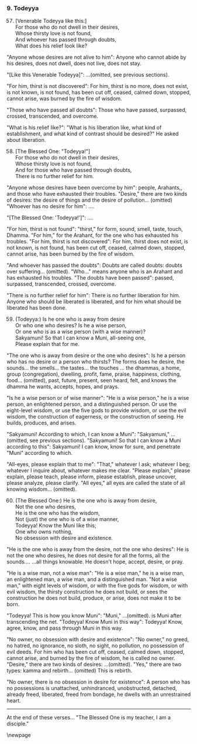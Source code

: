 ### 9. Todeyya

57. [Venerable Todeyya like this:]  
For those who do not dwell in their desires,  
Whose thirsty love is not found,  
And whoever has passed through doubts,  
What does his relief look like?

"Anyone whose desires are not alive to him": Anyone who cannot abide by his
desires, does not dwell, does not live, does not stay.

"[Like this Venerable Todeyya]": ...(omitted, see previous sections).

"For him, thirst is not discovered": For him, thirst is no more, does not
exist, is not known, is not found, has been cut off, ceased, calmed down,
stopped, cannot arise, was burned by the fire of wisdom.

"Those who have passed all doubts": Those who have passed, surpassed, crossed,
transcended, and overcome.

"What is his relief like?": "What is his liberation like, what kind of
establishment, and what kind of contrast should be desired?" He asked about
liberation.

58. [The Blessed One: "Todeyya!"]  
For those who do not dwell in their desires,  
Whose thirsty love is not found,  
And for those who have passed through doubts,  
There is no further relief for him.

"Anyone whose desires have been overcome by him": people, Arahants,, and those
who have exhausted their troubles. "Desire," there are two kinds of desires: the
desire of things and the desire of pollution... (omitted) "Whoever has no desire
for him": ....

"[The Blessed One: 'Todeyya!']": ....

"For him, thirst is not found": "thirst," for form, sound, smell, taste, touch,
Dhamma. "For him," for the Arahant, for the one who has exhausted his troubles.
"For him, thirst is not discovered": For him, thirst does not exist, is not
known, is not found, has been cut off, ceased, calmed down, stopped, cannot
arise, has been burned by the fire of wisdom.

"And whoever has passed the doubts": Doubts are called doubts: doubts over
suffering... (omitted). "Who..." means anyone who is an Arahant and has
exhausted his troubles. "The doubts have been passed": passed, surpassed,
transcended, crossed, overcome.

"There is no further relief for him": There is no further liberation for him.
Anyone who should be liberated is liberated, and for him what should be
liberated has been done.

59. (Todeyya:) Is he one who is away from desire  
Or who one who desires? 
Is he a wise person,  
Or one who is as a wise person (with a wise manner)?  
Sakyamuni! So that I can know a Muni, all-seeing one,  
Please explain that for me.

"The one who is away from desire or the one who desires": Is he a person who
has no desire or a person who thirsts? The forms does he desire, the sounds...
the smells... the tastes... the touches ... the dhammas, a home, group
(congregation), dwelling, profit, fame, praise, happiness, clothing, food...
(omitted), past, future, present, seen heard, felt, and knows the dhamma he
wants, accepts, hopes, and prays.

"Is he a wise person or of wise manner": "He is a wise person," he is a wise
person, an enlightened person, and a distinguished person. Or use the
eight-level wisdom, or use the five gods to provide wisdom, or use the evil
wisdom, the construction of eagerness, or the construction of seeing. He builds,
produces, and arises.

"Sakyamuni! According to which, I can know a Muni": "Sakyamuni," ...(omitted,
see previous sections). "Sakyamuni! So that I can know a Muni according to
this": Sakyamuni! I can know, know for sure, and penetrate "Muni" according to
which.

"All-eyes, please explain that to me": "That," whatever I ask; whatever I beg;
whatever I inquire about, whatever makes me clear. "Please explain," please
explain, please teach, please inform, please establish, please uncover, please
analyze, please clarify. "All eyes," all eyes are called the state of all
knowing wisdom... (omitted).

60. (The Blessed One:) He is the one who is away from desire,  
Not the one who desires,  
He is the one who has the wisdom,  
Not (just) the one who is of a wise manner,  
Todeyya! Know the Muni like this;  
One who owns nothing,  
No obsession with desire and existence.

"He is the one who is away from the desire, not the one who desires": He is not
the one who desires, he does not desire for all the forms, all the sounds....
...all things knowable. He doesn't hope, accept, desire, or pray.

"He is a wise man, not a wise man": "He is a wise man," he is a wise man, an
enlightened man, a wise man, and a distinguished man. "Not a wise man," with
eight levels of wisdom, or with the five gods for wisdom, or with evil wisdom,
the thirsty construction he does not build, or sees the construction he does not
build, produce, or arise, does not make it to be born.

"Todeyya! This is how you know Muni": "Muni," ...(omitted). is Muni after
transcending the net. "Todeyya! Know Muni in this way": Todeyya! Know, agree,
know, and pass through Muni in this way.

"No owner, no obsession with desire and existence": "No owner," no greed, no
hatred, no ignorance, no sloth, no sight, no pollution, no possession of evil
deeds. For him who has been cut off, ceased, calmed down, stopped, cannot arise,
and burned by the fire of wisdom, he is called no owner. "Desire," there are two
kinds of desires: ...(omitted). "Yes," there are two types: kamma and rebirth...
(omitted) This is rebirth.

"No owner, there is no obsession in desire for existence": A person who has no
possessions is unattached, unhindranced, unobstructed, detached, already freed,
liberated, freed from bondage, he dwells with an unrestrained heart.

---

At the end of these verses... "The Blessed One is my teacher, I am a disciple."

\newpage

